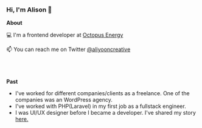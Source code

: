 ### Hi, I'm Alison 👋

**About**

💻  I'm a frontend developer at [Octopus Energy](https://octopus.energy/)

📫  You can reach me on Twitter [@aliyooncreative](https://twitter.com/aliyooncreative)

<br />
<br />

**Past**

* I've worked for different companies/clients as a freelance. One of the companies was an WordPress agency. <br />
* I've worked with PHP(Laravel) in my first job as a fullstack engineer. <br />
* I was UI/UX designer before I became a developer. I've shared my story [here.](https://twitter.com/hackajob_co/status/1485915433266036736?s=20&t=GfsHSwI0SXwjs3STxHu_4w)


<!--
**AlisonYoon/AlisonYoon** is a ✨ _special_ ✨ repository because its `README.md` (this file) appears on your GitHub profile.

Here are some ideas to get you started:

- 🔭 I’m currently working on ...
- 🌱 I’m currently learning ...
- 👯 I’m looking to collaborate on ...
- 🤔 I’m looking for help with ...
- 💬 Ask me about ...
- 📫 How to reach me: ...
- 😄 Pronouns: ...
- ⚡ Fun fact: ...
-->
